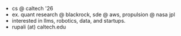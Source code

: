 - cs @ caltech '26
- ex. quant research @ blackrock, sde @ aws, propulsion @ nasa jpl
- interested in llms, robotics, data, and startups.
- rupali (at) caltech.edu
